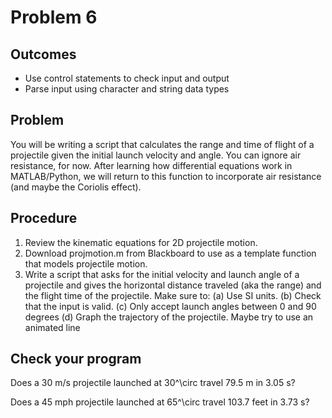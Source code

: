 # Problem 6
## Outcomes
- Use control statements to check input and output
- Parse input using character and string data types

## Problem 
You will be writing a script that calculates the range and time of flight of a projectile given the initial launch velocity and angle. You can ignore air resistance, for now. After learning how differential equations work in MATLAB/Python, we will return to this function to incorporate air resistance (and maybe the Coriolis effect).
## Procedure
1.  Review the kinematic equations for 2D projectile motion.
1.  Download
projmotion.m
from Blackboard to use as a template function that models projectile motion.
1.  Write a script that asks for the initial velocity and launch angle of a projectile and gives the
horizontal distance traveled (aka the range) and the flight time of the projectile. Make sure to:
(a)  Use SI units.
(b)  Check that the input is valid.
(c)  Only accept launch angles between 0 and 90 degrees
(d)  Graph the trajectory of the projectile. Maybe try to use an animated line
## Check your program
Does a 30 m/s projectile launched at 30^\circ travel 79.5 m in 3.05 s?

Does a 45 mph projectile launched at 65^\circ travel 103.7 feet in 3.73 s?
